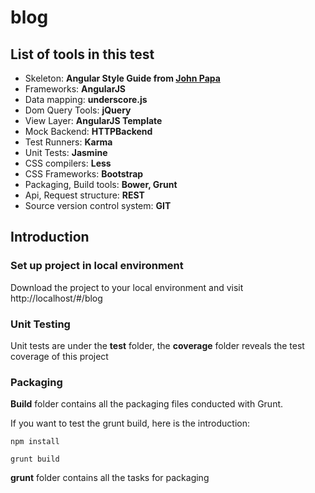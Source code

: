 # blog

## List of tools in this test

* Skeleton: **Angular Style Guide from [John Papa](https://github.com/johnpapa/angular-styleguide)**
* Frameworks: **AngularJS**
* Data mapping: **underscore.js**
* Dom Query Tools: **jQuery**
* View Layer: **AngularJS Template**
* Mock Backend: **HTTPBackend**
* Test Runners: **Karma**
* Unit Tests: **Jasmine**
* CSS compilers: **Less**
* CSS Frameworks: **Bootstrap**
* Packaging, Build tools: **Bower, Grunt**
* Api, Request structure: **REST**
* Source version control system: **GIT**

## Introduction

### Set up project in local environment

Download the project to your local environment and visit http://localhost/#/blog

### Unit Testing

Unit tests are under the **test** folder, the **coverage** folder reveals the test coverage of this project

### Packaging

**Build** folder contains all the packaging files conducted with Grunt.

If you want to test the grunt build, here is the introduction:

```shell
npm install
```

```shell
grunt build
```


**grunt** folder contains all the tasks for packaging
